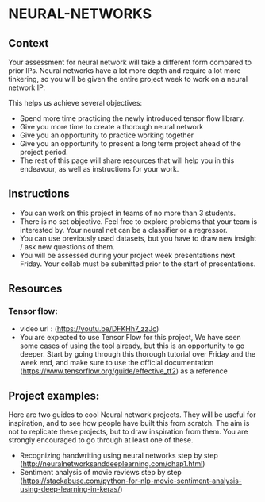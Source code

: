 # NEURAL-NETWORKS
## Context
Your assessment for neural network will take a different form compared to prior IPs. Neural networks have a lot more depth and require a lot more tinkering, so you will be given the entire project week to work on a neural network IP.

This helps us achieve several objectives:

- Spend more time practicing the newly introduced tensor flow library.
- Give you more time to create a thorough neural network
- Give you an opportunity to practice working together
- Give you an opportunity to present a long term project ahead of the project period.  
- The rest of this page will share resources that will help you in this endeavour, as well as instructions for your work.

## Instructions
- You can work on this project in teams of no more than 3 students. 
- There is no set objective. Feel free to explore problems that your team is interested by.  Your neural net can be a classifier or a regressor.
- You can use previously used datasets, but you have to draw new insight / ask new questions of them. 
- You will be assessed during your project week presentations next Friday.  Your collab must be submitted prior to the start of presentations. 

## Resources
### Tensor flow:
- video url : (https://youtu.be/DFKHh7_zzJc)
- You are expected to use Tensor Flow for this project, We have seen some cases of using the tool already, but this is an opportunity to go deeper. Start by going through this thorough tutorial over Friday and the week end, and make sure to use the official documentation (https://www.tensorflow.org/guide/effective_tf2) as a reference

## Project examples:

Here are two guides to cool Neural network projects. They will be useful for inspiration, and to see how people have built this from scratch. The aim is not to replicate these projects, but to draw inspiration from them. You are strongly encouraged to go through at least one of these.

- Recognizing handwriting using neural networks step by step (http://neuralnetworksanddeeplearning.com/chap1.html)
- Sentiment analysis of movie reviews step by step (https://stackabuse.com/python-for-nlp-movie-sentiment-analysis-using-deep-learning-in-keras/)
